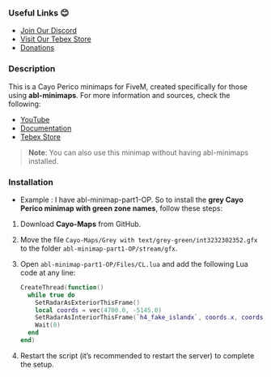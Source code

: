 ### **Useful Links 😊**

* [Join Our Discord](https://discord.gg/jgM5jW3rrN)
* [Visit Our Tebex Store](https://abdelemporium.tebex.io/)
* [Donations](https://paypal.me/ablframework?country.x=FR\&locale.x=fr\_FR)

### Description

This is a Cayo Perico minimaps for FiveM, created specifically for those using **abl-minimaps**. For more information and sources, check the following:

- [YouTube](https://youtu.be/PwLYomSRkBY?si=LGZ7CeA80fhxtvPy)
- [Documentation](https://abdelemporium-docs.gitbook.io/abdelemporium-docs/minimap-styles/minimap-styles)
- [Tebex Store](https://abdelemporium.tebex.io/category/allminimaps)

> **Note**: You can also use this minimap without having abl-minimaps installed.

### Installation

- Example : I have abl-minimap-part1-OP. So to install the **grey Cayo Perico minimap with green zone names**, follow these steps:

1. Download **Cayo-Maps** from GitHub.
2. Move the file `Cayo-Maps/Grey with text/grey-green/int3232302352.gfx` to the folder `abl-minimap-part1-OP/stream/gfx`.
3. Open `abl-minimap-part1-OP/Files/CL.lua` and add the following Lua code at any line:

    ```lua
    CreateThread(function()
      while true do
        SetRadarAsExteriorThisFrame()
        local coords = vec(4700.0, -5145.0)
        SetRadarAsInteriorThisFrame(`h4_fake_islandx`, coords.x, coords.y, 0, 0)
        Wait(0)
      end
    end)
    ```

4. Restart the script (it’s recommended to restart the server) to complete the setup.
